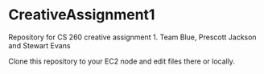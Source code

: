 # CreativeAssignment1
Repository for CS 260 creative assignment 1. Team Blue, Prescott Jackson and Stewart Evans

Clone this repository to your EC2 node and edit files there or locally.
